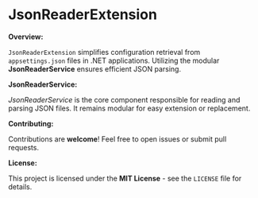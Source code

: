 # JsonReaderExtension

**Overview:**

`JsonReaderExtension` simplifies configuration retrieval from `appsettings.json` files in .NET applications. Utilizing the modular **JsonReaderService** ensures efficient JSON parsing.

**JsonReaderService:**

*JsonReaderService* is the core component responsible for reading and parsing JSON files. It remains modular for easy extension or replacement.

**Contributing:**

Contributions are **welcome**! Feel free to open issues or submit pull requests.

**License:**

This project is licensed under the **MIT License** - see the `LICENSE` file for details.
